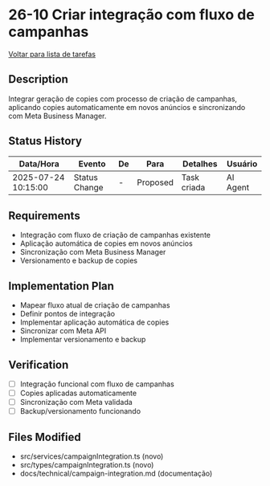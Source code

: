 # 26-10 Criar integração com fluxo de campanhas

[Voltar para lista de tarefas](./tasks.md)

## Description
Integrar geração de copies com processo de criação de campanhas, aplicando copies automaticamente em novos anúncios e sincronizando com Meta Business Manager.

## Status History
| Data/Hora           | Evento         | De         | Para      | Detalhes                                 | Usuário |
|---------------------|---------------|------------|-----------|------------------------------------------|---------|
| 2025-07-24 10:15:00 | Status Change | -          | Proposed  | Task criada                              | AI Agent |

## Requirements
- Integração com fluxo de criação de campanhas existente
- Aplicação automática de copies em novos anúncios
- Sincronização com Meta Business Manager
- Versionamento e backup de copies

## Implementation Plan
- Mapear fluxo atual de criação de campanhas
- Definir pontos de integração
- Implementar aplicação automática de copies
- Sincronizar com Meta API
- Implementar versionamento e backup

## Verification
- [ ] Integração funcional com fluxo de campanhas
- [ ] Copies aplicadas automaticamente
- [ ] Sincronização com Meta validada
- [ ] Backup/versionamento funcionando

## Files Modified
- src/services/campaignIntegration.ts (novo)
- src/types/campaignIntegration.ts (novo)
- docs/technical/campaign-integration.md (documentação) 
